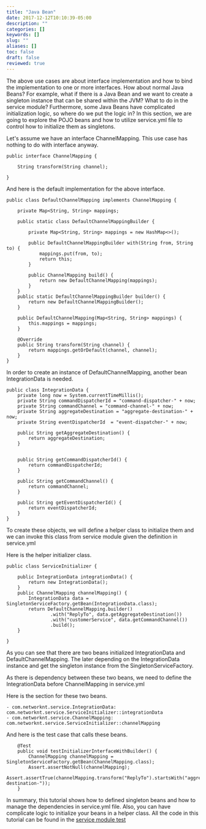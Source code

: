 ```yaml
---
title: "Java Bean"
date: 2017-12-12T10:10:39-05:00
description: ""
categories: []
keywords: []
slug: ""
aliases: []
toc: false
draft: false
reviewed: true
---
```


The above use cases are about interface implementation and how to bind the implementation to
one or more interfaces. How about normal Java Beans? For example, what if there is a Java Bean and we want
to create a singleton instance that can be shared within the JVM? What to do in the service module? Furthermore, some Java Beans have complicated initialization logic, so where
do we put the logic in? In this section, we are going to explore the POJO beans and how to 
utilize service.yml file to control how to initialize them as singletons. 

Let's assume we have an interface ChannelMapping. This use case has nothing to do with
interface anyway. 

```
public interface ChannelMapping {

    String transform(String channel);

}

```

And here is the default implementation for the above interface. 

```
public class DefaultChannelMapping implements ChannelMapping {

    private Map<String, String> mappings;

    public static class DefaultChannelMappingBuilder {

        private Map<String, String> mappings = new HashMap<>();

        public DefaultChannelMappingBuilder with(String from, String to) {
            mappings.put(from, to);
            return this;
        }

        public ChannelMapping build() {
            return new DefaultChannelMapping(mappings);
        }
    }
    public static DefaultChannelMappingBuilder builder() {
        return new DefaultChannelMappingBuilder();
    }

    public DefaultChannelMapping(Map<String, String> mappings) {
        this.mappings = mappings;
    }

    @Override
    public String transform(String channel) {
        return mappings.getOrDefault(channel, channel);
    }
}

```

In order to create an instance of DefaultChannelMapping, another bean IntegrationData is needed.

```
public class IntegrationData {
    private long now = System.currentTimeMillis();
    private String commandDispatcherId = "command-dispatcher-" + now;
    private String commandChannel = "command-channel-" + now;
    private String aggregateDestination = "aggregate-destination-" + now;
    private String eventDispatcherId  = "event-dispatcher-" + now;

    public String getAggregateDestination() {
        return aggregateDestination;
    }


    public String getCommandDispatcherId() {
        return commandDispatcherId;
    }

    public String getCommandChannel() {
        return commandChannel;
    }

    public String getEventDispatcherId() {
        return eventDispatcherId;
    }
}

```

To create these objects, we will define a helper class to initialize them and we can invoke this
class from service module given the definition in service.yml

Here is the helper initializer class. 

```
public class ServiceInitializer {

    public IntegrationData integrationData() {
        return new IntegrationData();
    }
    public ChannelMapping channelMapping() {
        IntegrationData data = SingletonServiceFactory.getBean(IntegrationData.class);
        return DefaultChannelMapping.builder()
                .with("ReplyTo", data.getAggregateDestination())
                .with("customerService", data.getCommandChannel())
                .build();
    }

}
```

As you can see that there are two beans initialized IntegrationData and DefaultChannelMapping.
The later depending on the IntegrationData instance and get the singleton instance from the
SingletonServiceFactory. 

As there is dependency between these two beans, we need to define the IntegrationData before 
ChannelMapping in service.yml

Here is the section for these two beans. 


```
- com.networknt.service.IntegrationData: com.networknt.service.ServiceInitializer::integrationData
- com.networknt.service.ChannelMapping: com.networknt.service.ServiceInitializer::channelMapping

```

And here is the test case that calls these beans. 

```
    @Test
    public void testInitializerInterfaceWithBuilder() {
        ChannelMapping channelMapping = SingletonServiceFactory.getBean(ChannelMapping.class);
        Assert.assertNotNull(channelMapping);
        Assert.assertTrue(channelMapping.transform("ReplyTo").startsWith("aggregate-destination-"));
    }

```

In summary, this tutorial shows how to defined singleton beans and how to manage the dependencies
in service.yml file. Also, you can have complicate logic to initialize your beans in a helper
class. All the code in this tutorial can be found in the [service module test][]


[service module test]: https://github.com/networknt/light-4j/tree/master/service/src/test/java/com/networknt/service
